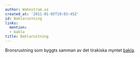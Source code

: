```yaml
---
author: Wahnstrom.se
created_at: '2011-01-05T19:03:45Z'
id: Baklarustning
links:
  mention:
  - bakla
title: Baklarustning
---
```


Bronsrustning som byggts samman av det tirakiska myntet [bakla].

  [bakla]: bakla